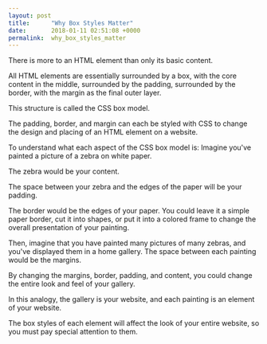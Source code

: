 ```yaml
---
layout: post
title:      "Why Box Styles Matter"
date:       2018-01-11 02:51:08 +0000
permalink:  why_box_styles_matter
---
```



There is more to an HTML element than only its basic content.

All HTML elements are essentially surrounded by a box, with the core content in the middle, surrounded by the padding, surrounded by the border, with the margin as the final outer layer.

This structure is called the CSS box model.

The padding, border, and margin can each be styled with CSS to change the design and placing of an HTML element on a website. 

To understand what each aspect of the CSS box model is: Imagine you've painted a picture of a zebra on white paper.

The zebra would be your content.

The space between your zebra and the edges of the paper will be your padding.

The border would be the edges of your paper. You could leave it a simple paper border, cut it into shapes, or put it into a colored frame to change the overall presentation of your painting.

Then, imagine that you have painted many pictures of many zebras, and you've displayed them in a home gallery. The space between each painting would be the margins.

By changing the margins, border, padding, and content, you could change the entire look and feel of your gallery.

In this analogy, the gallery is your website, and each painting is an element of your website.

The box styles of each element will affect the look of your entire website, so you must pay special attention to them.
